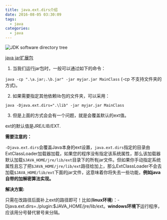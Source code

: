 ```yaml
---
title: java.ext.dirs介绍
date: 2016-08-05 03:30:09
tags: 
  - java
categories:
  - java
---
```



![JDK software directory tree](https://docs.oracle.com/javase/tutorial/figures/ext/extb1.gif)

[java jar扩展包](https://docs.oracle.com/javase/tutorial/ext/basics/install.html)



1. 当我们运行jar包时，一般可以通过如下的命令：

`java -cp ".\a.jar;.\b.jar" -jar myjar.jar MainClass`  (-cp 不支持文件夹的方式)。

2. 如果需要指定其他依赖lib包的文件夹，可以采用：

`java -Djava.ext.dirs=".\lib" -jar myjar.jar MainClass` 

3. 但是上面的方式会会有一个问题，就是会覆盖默认的ext值。

ext的默认值是JRE/LIB/EXT. 



**需要注意的：**

`-Djava.ext.dirs`会覆盖Java本身的ext设置，`java.ext.dirs`指定的目录由ExtClassLoader加载器加载，如果您的程序没有指定该系统属性，那么该加载器默认加载`$JAVA_HOME/jre/lib/ext`目录下的所有jar文件。但如果你手动指定系统属性且忘了把`$JAVA_HOME/jre/lib/ext`路径给加上，那么ExtClassLoader不会去加载`$JAVA_HOME/lib/ext`下面的jar文件，这意味着你将失去一些功能，**例如java自带的加解密算法实现。**

 **解决方案:** 

只需在改路径后面补上ext的路径即可！比如(**linux环境**)：
​       -Djava.ext.dirs=./plugin:$JAVA_HOME/jre/lib/ext。**windows环境下**运行程序，应该用分号替代冒号来分隔。